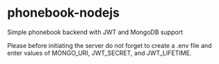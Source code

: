 # phonebook-nodejs

Simple phonebook backend with JWT and MongoDB support

Please before initiating the server do not forget to create a .env file and enter values of MONGO_URI, JWT_SECRET, and JWT_LIFETIME.
